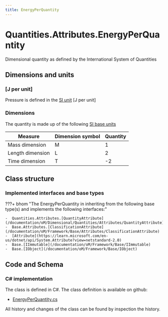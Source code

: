 ```yaml
---
title: EnergyPerQuantity
---
```


# Quantities.Attributes.EnergyPerQuantity

Dimensional quantity as defined by the International System of Quantities

## Dimensions and units

### [J per unit]

Pressure is defined in the [SI unit](https://bhom.xyz/documentation/BHoM_oM/BHoM-Units-conventions/) [J per unit]

### Dimensions

The quantity is made up of the following [SI base units](https://en.wikipedia.org/wiki/SI_base_unit)

| Measure        | Dimension symbol | Quantity |
|------------------|--------|----------|
| Mass dimension |  M  |1  |
| Length dimension |  L  |2  |
| Time dimension |  T  |-2  |


## Class structure

### Implemented interfaces and base types

???+ bhom "The EnergyPerQuantity in inheriting from the following base type(s) and implements the following interfaces:"

    -  Quantities.Attributes.[QuantityAttribute](/documentation/oM/Dimensional/Quantities/Attributes/QuantityAttribute)
    -  Base.Attributes.[ClassificationAttribute](/documentation/oM/Framework/Base/Attributes/ClassificationAttribute)
    -  [Attribute](https://learn.microsoft.com/en-us/dotnet/api/System.Attribute?view=netstandard-2.0)
    -  Base.[IImmutable](/documentation/oM/Framework/Base/IImmutable)
    -  Base.[IObject](/documentation/oM/Framework/Base/IObject)




## Code and Schema

### C# implementation

The class is defined in C#. The class definition is available on github:

- [EnergyPerQuantity.cs](https://github.com/BHoM/BHoM/blob/develop/Quantities_oM/Attributes\EnergyPerQuantity.cs)

All history and changes of the class can be found by inspection the history.
